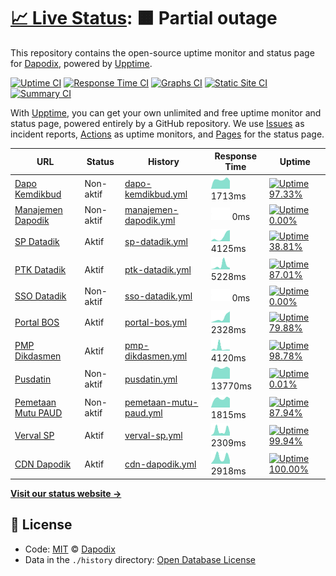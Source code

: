 # [📈 Live Status](https://dapodix.github.io/status): <!--live status--> **🟧 Partial outage**

This repository contains the open-source uptime monitor and status page for [Dapodix](https://dapodix.github.io/status), powered by [Upptime](https://github.com/upptime/upptime).

[![Uptime CI](https://github.com/koj-co/upptime/workflows/Uptime%20CI/badge.svg)](https://github.com/koj-co/upptime/actions?query=workflow%3A%22Uptime+CI%22)
[![Response Time CI](https://github.com/koj-co/upptime/workflows/Response%20Time%20CI/badge.svg)](https://github.com/koj-co/upptime/actions?query=workflow%3A%22Response+Time+CI%22)
[![Graphs CI](https://github.com/koj-co/upptime/workflows/Graphs%20CI/badge.svg)](https://github.com/koj-co/upptime/actions?query=workflow%3A%22Graphs+CI%22)
[![Static Site CI](https://github.com/koj-co/upptime/workflows/Static%20Site%20CI/badge.svg)](https://github.com/koj-co/upptime/actions?query=workflow%3A%22Static+Site+CI%22)
[![Summary CI](https://github.com/koj-co/upptime/workflows/Summary%20CI/badge.svg)](https://github.com/koj-co/upptime/actions?query=workflow%3A%22Summary+CI%22)

With [Upptime](https://upptime.js.org), you can get your own unlimited and free uptime monitor and status page, powered entirely by a GitHub repository. We use [Issues](https://github.com/dapodix/status/issues) as incident reports, [Actions](https://github.com/dapodix/status/actions) as uptime monitors, and [Pages](https://dapodix.github.io/status) for the status page.

<!--start: status pages-->
<!-- This summary is generated by Upptime (https://github.com/upptime/upptime) -->
<!-- Do not edit this manually, your changes will be overwritten -->

| URL                                                                     | Status    | History                                                                                                   | Response Time                                                                            | Uptime                                                                                                                                                                                                                            |
| ----------------------------------------------------------------------- | --------- | --------------------------------------------------------------------------------------------------------- | ---------------------------------------------------------------------------------------- | --------------------------------------------------------------------------------------------------------------------------------------------------------------------------------------------------------------------------------- |
| [Dapo Kemdikbud](https://dapo.kemdikbud.go.id/)                         | Non-aktif | [dapo-kemdikbud.yml](https://github.com/dapodix/status/commits/master/history/dapo-kemdikbud.yml)         | <img alt="Response time graph" src="./graphs/dapo-kemdikbud.png" height="20"> 1713ms     | [![Uptime 97.33%](https://img.shields.io/endpoint?url=https%3A%2F%2Fraw.githubusercontent.com%2Fdapodix%2Fstatus%2Fmaster%2Fapi%2Fdapo-kemdikbud%2Fuptime.json)](https://dapodix.github.io/status/history/dapo-kemdikbud)         |
| [Manajemen Dapodik](https://datadik.kemdikbud.go.id/)                   | Non-aktif | [manajemen-dapodik.yml](https://github.com/dapodix/status/commits/master/history/manajemen-dapodik.yml)   | <img alt="Response time graph" src="./graphs/manajemen-dapodik.png" height="20"> 0ms     | [![Uptime 0.00%](https://img.shields.io/endpoint?url=https%3A%2F%2Fraw.githubusercontent.com%2Fdapodix%2Fstatus%2Fmaster%2Fapi%2Fmanajemen-dapodik%2Fuptime.json)](https://dapodix.github.io/status/history/manajemen-dapodik)    |
| [SP Datadik](https://sp.datadik.kemdikbud.go.id/)                       | Aktif     | [sp-datadik.yml](https://github.com/dapodix/status/commits/master/history/sp-datadik.yml)                 | <img alt="Response time graph" src="./graphs/sp-datadik.png" height="20"> 4125ms         | [![Uptime 38.81%](https://img.shields.io/endpoint?url=https%3A%2F%2Fraw.githubusercontent.com%2Fdapodix%2Fstatus%2Fmaster%2Fapi%2Fsp-datadik%2Fuptime.json)](https://dapodix.github.io/status/history/sp-datadik)                 |
| [PTK Datadik](https://ptk.datadik.kemdikbud.go.id)                      | Aktif     | [ptk-datadik.yml](https://github.com/dapodix/status/commits/master/history/ptk-datadik.yml)               | <img alt="Response time graph" src="./graphs/ptk-datadik.png" height="20"> 5228ms        | [![Uptime 87.01%](https://img.shields.io/endpoint?url=https%3A%2F%2Fraw.githubusercontent.com%2Fdapodix%2Fstatus%2Fmaster%2Fapi%2Fptk-datadik%2Fuptime.json)](https://dapodix.github.io/status/history/ptk-datadik)               |
| [SSO Datadik](https://sso.datadik.kemdikbud.go.id/)                     | Non-aktif | [sso-datadik.yml](https://github.com/dapodix/status/commits/master/history/sso-datadik.yml)               | <img alt="Response time graph" src="./graphs/sso-datadik.png" height="20"> 0ms           | [![Uptime 0.00%](https://img.shields.io/endpoint?url=https%3A%2F%2Fraw.githubusercontent.com%2Fdapodix%2Fstatus%2Fmaster%2Fapi%2Fsso-datadik%2Fuptime.json)](https://dapodix.github.io/status/history/sso-datadik)                |
| [Portal BOS](https://bos.kemdikbud.go.id/)                              | Aktif     | [portal-bos.yml](https://github.com/dapodix/status/commits/master/history/portal-bos.yml)                 | <img alt="Response time graph" src="./graphs/portal-bos.png" height="20"> 2328ms         | [![Uptime 79.88%](https://img.shields.io/endpoint?url=https%3A%2F%2Fraw.githubusercontent.com%2Fdapodix%2Fstatus%2Fmaster%2Fapi%2Fportal-bos%2Fuptime.json)](https://dapodix.github.io/status/history/portal-bos)                 |
| [PMP Dikdasmen](http://pmp.kemdikbud.go.id/)                            | Aktif     | [pmp-dikdasmen.yml](https://github.com/dapodix/status/commits/master/history/pmp-dikdasmen.yml)           | <img alt="Response time graph" src="./graphs/pmp-dikdasmen.png" height="20"> 4120ms      | [![Uptime 98.78%](https://img.shields.io/endpoint?url=https%3A%2F%2Fraw.githubusercontent.com%2Fdapodix%2Fstatus%2Fmaster%2Fapi%2Fpmp-dikdasmen%2Fuptime.json)](https://dapodix.github.io/status/history/pmp-dikdasmen)           |
| [Pusdatin](https://pusdatin.kemdikbud.go.id/)                           | Non-aktif | [pusdatin.yml](https://github.com/dapodix/status/commits/master/history/pusdatin.yml)                     | <img alt="Response time graph" src="./graphs/pusdatin.png" height="20"> 13770ms          | [![Uptime 0.01%](https://img.shields.io/endpoint?url=https%3A%2F%2Fraw.githubusercontent.com%2Fdapodix%2Fstatus%2Fmaster%2Fapi%2Fpusdatin%2Fuptime.json)](https://dapodix.github.io/status/history/pusdatin)                      |
| [Pemetaan Mutu PAUD](https://pemetaanmutu.paud-dikmas.kemdikbud.go.id/) | Non-aktif | [pemetaan-mutu-paud.yml](https://github.com/dapodix/status/commits/master/history/pemetaan-mutu-paud.yml) | <img alt="Response time graph" src="./graphs/pemetaan-mutu-paud.png" height="20"> 1815ms | [![Uptime 87.94%](https://img.shields.io/endpoint?url=https%3A%2F%2Fraw.githubusercontent.com%2Fdapodix%2Fstatus%2Fmaster%2Fapi%2Fpemetaan-mutu-paud%2Fuptime.json)](https://dapodix.github.io/status/history/pemetaan-mutu-paud) |
| [Verval SP](http://vervalsp.data.kemdikbud.go.id/)                      | Aktif     | [verval-sp.yml](https://github.com/dapodix/status/commits/master/history/verval-sp.yml)                   | <img alt="Response time graph" src="./graphs/verval-sp.png" height="20"> 2309ms          | [![Uptime 99.94%](https://img.shields.io/endpoint?url=https%3A%2F%2Fraw.githubusercontent.com%2Fdapodix%2Fstatus%2Fmaster%2Fapi%2Fverval-sp%2Fuptime.json)](https://dapodix.github.io/status/history/verval-sp)                   |
| [CDN Dapodik](https://cdn-dapodik.kemdikbud.go.id/)                     | Aktif     | [cdn-dapodik.yml](https://github.com/dapodix/status/commits/master/history/cdn-dapodik.yml)               | <img alt="Response time graph" src="./graphs/cdn-dapodik.png" height="20"> 2918ms        | [![Uptime 100.00%](https://img.shields.io/endpoint?url=https%3A%2F%2Fraw.githubusercontent.com%2Fdapodix%2Fstatus%2Fmaster%2Fapi%2Fcdn-dapodik%2Fuptime.json)](https://dapodix.github.io/status/history/cdn-dapodik)              |

<!--end: status pages-->

[**Visit our status website →**](https://dapodix.github.io/status)

## 📄 License

- Code: [MIT](./LICENSE) © [Dapodix](https://dapodix.github.io/status)
- Data in the `./history` directory: [Open Database License](https://opendatacommons.org/licenses/odbl/1-0/)
